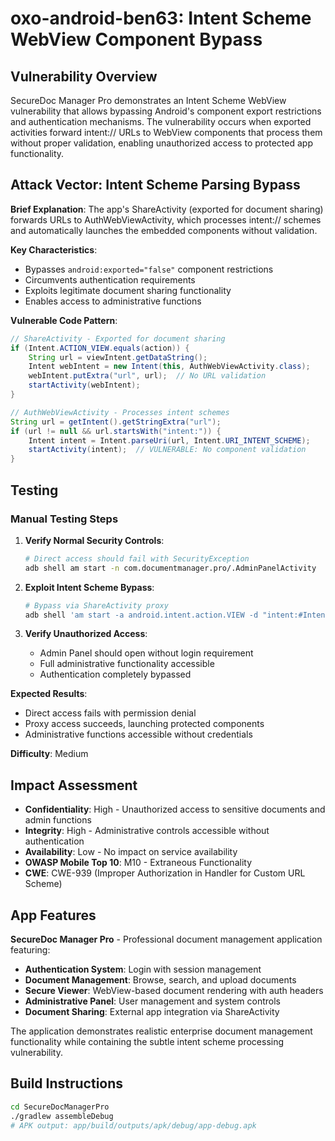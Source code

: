 # oxo-android-ben63: Intent Scheme WebView Component Bypass

## Vulnerability Overview

SecureDoc Manager Pro demonstrates an Intent Scheme WebView vulnerability that allows bypassing Android's component export restrictions and authentication mechanisms. The vulnerability occurs when exported activities forward intent:// URLs to WebView components that process them without proper validation, enabling unauthorized access to protected app functionality.

## Attack Vector: Intent Scheme Parsing Bypass

**Brief Explanation**: The app's ShareActivity (exported for document sharing) forwards URLs to AuthWebViewActivity, which processes intent:// schemes and automatically launches the embedded components without validation.

**Key Characteristics**:
- Bypasses `android:exported="false"` component restrictions
- Circumvents authentication requirements
- Exploits legitimate document sharing functionality
- Enables access to administrative functions

**Vulnerable Code Pattern**:
```java
// ShareActivity - Exported for document sharing
if (Intent.ACTION_VIEW.equals(action)) {
    String url = viewIntent.getDataString();
    Intent webIntent = new Intent(this, AuthWebViewActivity.class);
    webIntent.putExtra("url", url);  // No URL validation
    startActivity(webIntent);
}

// AuthWebViewActivity - Processes intent schemes
String url = getIntent().getStringExtra("url");
if (url != null && url.startsWith("intent:")) {
    Intent intent = Intent.parseUri(url, Intent.URI_INTENT_SCHEME);
    startActivity(intent);  // VULNERABLE: No component validation
}
```

## Testing

### Manual Testing Steps

1. **Verify Normal Security Controls**:
   ```bash
   # Direct access should fail with SecurityException
   adb shell am start -n com.documentmanager.pro/.AdminPanelActivity
   ```

2. **Exploit Intent Scheme Bypass**:
   ```bash
   # Bypass via ShareActivity proxy
   adb shell 'am start -a android.intent.action.VIEW -d "intent:#Intent;component=com.documentmanager.pro/.AdminPanelActivity;end" com.documentmanager.pro/.ShareActivity'
   ```

3. **Verify Unauthorized Access**:
   - Admin Panel should open without login requirement
   - Full administrative functionality accessible
   - Authentication completely bypassed

**Expected Results**:
- Direct access fails with permission denial
- Proxy access succeeds, launching protected components
- Administrative functions accessible without credentials

**Difficulty**: Medium

## Impact Assessment

- **Confidentiality**: High - Unauthorized access to sensitive documents and admin functions
- **Integrity**: High - Administrative controls accessible without authentication  
- **Availability**: Low - No impact on service availability
- **OWASP Mobile Top 10**: M10 - Extraneous Functionality
- **CWE**: CWE-939 (Improper Authorization in Handler for Custom URL Scheme)

## App Features

**SecureDoc Manager Pro** - Professional document management application featuring:

- **Authentication System**: Login with session management
- **Document Management**: Browse, search, and upload documents  
- **Secure Viewer**: WebView-based document rendering with auth headers
- **Administrative Panel**: User management and system controls
- **Document Sharing**: External app integration via ShareActivity

The application demonstrates realistic enterprise document management functionality while containing the subtle intent scheme processing vulnerability.

## Build Instructions

```bash
cd SecureDocManagerPro
./gradlew assembleDebug
# APK output: app/build/outputs/apk/debug/app-debug.apk
```